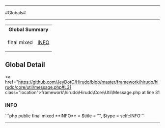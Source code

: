 - - -

#Globals#

- - -

<table id="summary_global" class="title">
<tr><th colspan="2" class="title">Global Summary</th></tr>
<tr>
<td>final  mixed</td>
<td class="description"><p class="name"><a href="#INFO">INFO</a></p></td>
</tr>
</table>

<h2 id="detail_global">Global Detail</h2>

<a href="https://github.com/JeyDotC/Hirudo/blob/master/framework/hirudo/hirudo/core/util/message.php#L31 class="location">framework\hirudo\Hirudo\Core\Util\Message.php at line 31</a>

<h3 id="INFO">INFO</h3>
```php
public final  mixed **INFO** = $title = &quot;&quot;, $type = self::INFO```
<div class="details">
</div>

- - -

